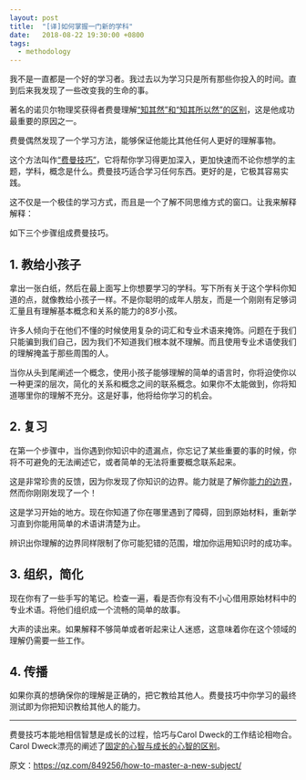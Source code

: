 ```yaml
---
layout: post
title:  "[译]如何掌握一门新的学科"
date:   2018-08-22 19:30:00 +0800 
tags:
  - methodology
---
```


我不是一直都是一个好的学习者。我过去以为学习只是所有那些你投入的时间。直到后来我发现了一些改变我的生命的事。

著名的诺贝尔物理奖获得者费曼理解[“知其然”和“知其所以然”的区别][difference knowing something and knowing the name of something]，这是他成功最重要的原因之一。

费曼偶然发现了一个学习方法，能够保证他能比其他任何人更好的理解事物。

这个方法叫作[“费曼技巧”][Feynman Technique]，它将帮你学习得更加深入，更加快速而不论你想学的主题，学科，概念是什么。费曼技巧适合学习任何东西。更好的是，它极其容易实践。

这不仅是一个极佳的学习方式，而且是一个了解不同思维方式的窗口。让我来解释解释：

如下三个步骤组成费曼技巧。

## 1. 教给小孩子
拿出一张白纸，然后在最上面写上你想要学习的学科。写下所有关于这个学科你知道的点，就像教给小孩子一样。不是你聪明的成年人朋友，而是一个刚刚有足够词汇量且有理解基本概念和关系的能力的8岁小孩。

许多人倾向于在他们不懂的时候使用复杂的词汇和专业术语来掩饰。问题在于我们只能骗到我们自己，因为我们不知道我们根本就不理解。而且使用专业术语使我们的理解掩盖于那些周围的人。

当你从头到尾阐述一个概念，使用小孩子能够理解的简单的语言时，你将迫使你以一种更深的层次，简化的关系和概念之间的联系概念。如果你不太能做到，你将知道哪里你的理解不充分。这是好事，他将给你学习的机会。

## 2. 复习


在第一个步骤中，当你遇到你知识中的遗漏点，你忘记了某些重要的事的时候，你将不可避免的无法阐述它，或者简单的无法将重要概念联系起来。

这是非常珍贵的反馈，因为你发现了你知识的边界。能力就是了解你[能力的边界][limit of abilities]，然而你刚刚发现了一个！

这是学习开始的地方。现在你知道了你在哪里遇到了障碍，回到原始材料，重新学习直到你能用简单的术语讲清楚为止。

辨识出你理解的边界同样限制了你可能犯错的范围，增加你运用知识时的成功率。

## 3. 组织，简化


现在你有了一些手写的笔记。检查一遍，看是否你有没有不小心借用原始材料中的专业术语。将他们组织成一个流畅的简单的故事。

大声的读出来。如果解释不够简单或者听起来让人迷惑，这意味着你在这个领域的理解仍需要一些工作。

## 4. 传播


如果你真的想确保你的理解是正确的，把它教给其他人。费曼技巧中你学习的最终测试即为你把知识教给其他人的能力。

----------------

费曼技巧本能地相信智慧是成长的过程，恰巧与Carol Dweck的工作结论相吻合。Carol Dweck漂亮的阐述了[固定的心智与成长的心智的区别][fixed and growth mindset]。

原文：<https://qz.com/849256/how-to-master-a-new-subject/>

[difference knowing something and knowing the name of something]:https://www.farnamstreetblog.com/2015/01/richard-feynman-knowing-something/
[Feynman Technique]:https://www.farnamstreetblog.com/2012/04/learn-anything-faster-with-the-feynman-technique/
[limit of abilities]:https://www.farnamstreetblog.com/2013/12/mental-model-circle-of-competence/
[fixed and growth mindset]:https://www.farnamstreetblog.com/2015/03/carol-dweck-mindset/